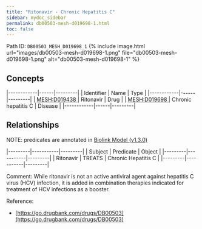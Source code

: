 ```yaml
---
title: "Ritonavir - Chronic Hepatitis C"
sidebar: mydoc_sidebar
permalink: db00503-mesh-d019698-1.html
toc: false 
---
```



Path ID: `DB00503_MESH_D019698_1`
{% include image.html url="images/db00503-mesh-d019698-1.png" file="db00503-mesh-d019698-1.png" alt="db00503-mesh-d019698-1" %}

## Concepts

|------------|------|---------|
| Identifier | Name | Type    |
|------------|------|---------|
| <a href="https://identifiers.org/MESH:D019438">MESH:D019438 </a> | Ritonavir | Drug |
| <a href="https://identifiers.org/MESH:D019698">MESH:D019698 </a> | Chronic hepatitis C | Disease |
|------------|------|---------|

## Relationships


NOTE: predicates are annotated in <a href="https://github.com/biolink/biolink-model/releases/tag/v1.3.0">Biolink Model (v1.3.0)</a>

|---------|-----------|---------|
| Subject | Predicate | Object  |
|---------|-----------|---------|
| Ritonavir | TREATS | Chronic Hepatitis C |
|---------|-----------|---------|

Comment: While ritonavir is not an active antiviral agent against hepatitis C virus (HCV) infection, it is added in combination therapies indicated for treatment of HCV infections as a booster.

Reference: 
  - [https://go.drugbank.com/drugs/DB00503](https://go.drugbank.com/drugs/DB00503)
